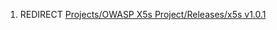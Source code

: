 1.  REDIRECT [Projects/OWASP X5s Project/Releases/x5s
    v1.0.1](Projects/OWASP_X5s_Project/Releases/x5s_v1.0.1 "wikilink")